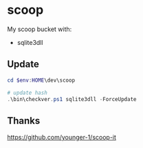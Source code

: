 # scoop
My scoop bucket with:
* sqlite3dll


## Update

```ps1
cd $env:HOME\dev\scoop

# update hash
.\bin\checkver.ps1 sqlite3dll -ForceUpdate
```

## Thanks 

https://github.com/younger-1/scoop-it
